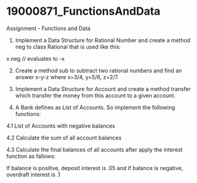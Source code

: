 # 19000871_FunctionsAndData

Assignment - Functions and Data
1. Implement a Data Structure for Rational Number and create a method neg to class Rational that is used like this:

x.neg // evaluates to -x

2. Create a method sub to subtract two rational numbers and find an answer  x-y-z where x=3/4, y=5/8, z=2/7.

3. Implement a Data Structure for Account and create a method transfer which transfer the money from this account to a given account.

4.  A Bank defines as List of Accounts. So implement the following functions:

4.1 List of Accounts with negative balances

4.2 Calculate the sum of all account balances

4.3 Calculate the final balances of all accounts after apply the interest function as fallows: 

If balance is positive, deposit interest is .05  and if balance is negative, overdraft interest is .1
